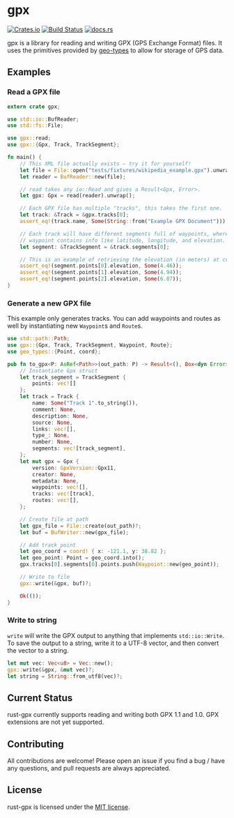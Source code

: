 # gpx

[![Crates.io](https://img.shields.io/crates/v/gpx.svg)](https://crates.io/crates/gpx)
[![Build Status](https://github.com/georust/gpx/actions/workflows/test.yml/badge.svg)](https://github.com/georust/gpx/actions/workflows/test.yml)
[![docs.rs](https://docs.rs/gpx/badge.svg)](https://docs.rs/gpx)

gpx is a library for reading and writing GPX (GPS Exchange Format) files. It uses the
primitives provided by [geo-types](https://github.com/georust/geo) to allow for storage
of GPS data.

## Examples

### Read a GPX file
```rust
extern crate gpx;

use std::io::BufReader;
use std::fs::File;

use gpx::read;
use gpx::{Gpx, Track, TrackSegment};

fn main() {
    // This XML file actually exists — try it for yourself!
    let file = File::open("tests/fixtures/wikipedia_example.gpx").unwrap();
    let reader = BufReader::new(file);

    // read takes any io::Read and gives a Result<Gpx, Error>.
    let gpx: Gpx = read(reader).unwrap();

    // Each GPX file has multiple "tracks", this takes the first one.
    let track: &Track = &gpx.tracks[0];
    assert_eq!(track.name, Some(String::from("Example GPX Document")));

    // Each track will have different segments full of waypoints, where a
    // waypoint contains info like latitude, longitude, and elevation.
    let segment: &TrackSegment = &track.segments[0];

    // This is an example of retrieving the elevation (in meters) at certain points.
    assert_eq!(segment.points[0].elevation, Some(4.46));
    assert_eq!(segment.points[1].elevation, Some(4.94));
    assert_eq!(segment.points[2].elevation, Some(6.87));
}
```

### Generate a new GPX file
This example only generates tracks. You can add waypoints and routes as well by instantiating new ``Waypoint``s and ``Route``s.

```rust
use std::path::Path;
use gpx::{Gpx, Track, TrackSegment, Waypoint, Route};
use geo_types::{Point, coord};

pub fn to_gpx<P: AsRef<Path>>(out_path: P) -> Result<(), Box<dyn Error>> {
    // Instantiate Gpx struct
    let track_segment = TrackSegment {
        points: vec![]
    };
    let track = Track {
        name: Some("Track 1".to_string()),
        comment: None,
        description: None,
        source: None,
        links: vec![],
        type_: None,
        number: None,
        segments: vec![track_segment],
    };
    let mut gpx = Gpx {
        version: GpxVersion::Gpx11,
        creator: None,
        metadata: None,
        waypoints: vec![],
        tracks: vec![track],
        routes: vec![],
    };

    // Create file at path
    let gpx_file = File::create(out_path)?;
    let buf = BufWriter::new(gpx_file);

    // Add track point
    let geo_coord = coord! { x: -121.1, y: 38.82 };
    let geo_point: Point = geo_coord.into();
    gpx.tracks[0].segments[0].points.push(Waypoint::new(geo_point));

    // Write to file
    gpx::write(&gpx, buf)?;

    Ok(());
}
```

### Write to string
`write` will write the GPX output to anything that implements `std::io::Write`. To save the output to a string, write it to a UTF-8 vector, and then convert the vector to a string.
```rust
let mut vec: Vec<u8> = Vec::new();
gpx::write(&gpx, &mut vec)?;
let string = String::from_utf8(vec)?;
```

## Current Status

rust-gpx currently supports reading and writing both GPX 1.1 and 1.0.
GPX extensions are not yet supported.

## Contributing
All contributions are welcome! Please open an issue if you find a bug / have any
questions, and pull requests are always appreciated.

## License
rust-gpx is licensed under the [MIT license](./LICENSE).
